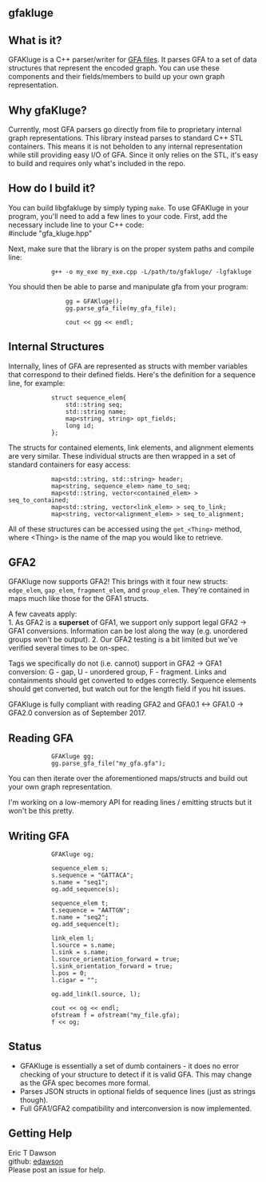 gfakluge
--------------------

## What is it?  
GFAKluge is a C++ parser/writer for [GFA files](http://lh3.github.io/2014/07/19/a-proposal-of-the-grapical-fragment-assembly-format/). It parses
GFA to a set of data structures that represent the encoded graph.
You can use these components and their fields/members to build up your own
graph representation.

## Why gfaKluge?
Currently, most GFA parsers go directly from file to proprietary internal graph representations.
This library instead parses to standard C++ STL containers.
This means it is not beholden to any internal representation while
still providing easy I/O of GFA.
Since it only relies on the STL, it's easy to build and requires only what's included in the repo.

## How do I build it?  
You can build libgfakluge by simply typing ``make``. 
To use GFAKluge in your program, you'll need to
add a few lines to your code. First, add the necessary include line to your C++ code:  
                #include "gfa_kluge.hpp"

Next, make sure that the library is on the proper system paths and compile line:

                g++ -o my_exe my_exe.cpp -L/path/to/gfakluge/ -lgfakluge


You should then be able to parse and manipulate gfa from your program:  

                    gg = GFAKluge();
                    gg.parse_gfa_file(my_gfa_file); 

                    cout << gg << endl;


## Internal Structures
Internally, lines of GFA are represented as structs with member variables that correspond to their defined fields.
Here's the definition for a sequence line, for example:

                struct sequence_elem{
                    std::string seq;
                    std::string name;
                    map<string, string> opt_fields;
                    long id;
                };

The structs for contained elements, link elements, and alignment elements are very similar. These individual structs
are then wrapped in a set of standard containers for easy access:

                map<std::string, std::string> header;
                map<string, sequence_elem> name_to_seq;
                map<std::string, vector<contained_elem> > seq_to_contained;
                map<std::string, vector<link_elem> > seq_to_link;
                map<string, vector<alignment_elem> > seq_to_alignment;

All of these structures can be accessed using the ``get_<Thing>`` method, where \<Thing\> is the name of the map you would like to retrieve.  

## GFA2
GFAKluge now supports GFA2! This brings with it four new structs: `edge_elem`, `gap_elem`, `fragment_elem`, and `group_elem`. They're contained in maps much like those for the GFA1 structs.  

A few caveats apply:  
    1. As GFA2 is a **superset** of GFA1, we support only support legal GFA2 -> GFA1 conversions. Information can be lost along the way (e.g. unordered groups won't be output).
    2. Our GFA2 testing is a bit limited but we've verified several times to be on-spec.

Tags we specifically do not (i.e. cannot) support in GFA2 -> GFA1 conversion: G - gap, U - unordered group, F - fragment.
Links and containments should get converted to edges correctly. Sequence elements should get converted, but watch out for the length field if you hit issues.

GFAKluge is fully compliant with reading GFA2 and GFA0.1 <-> GFA1.0 -> GFA2.0 conversion as of September 2017.

## Reading GFA
                GFAKluge gg;
                gg.parse_gfa_file("my_gfa.gfa");

You can then iterate over the aforementioned maps/structs and build out your own graph representation.

I'm working on a low-memory API for reading lines / emitting structs but it won't be this pretty.

## Writing GFA
                GFAKluge og;

                sequence_elem s;
                s.sequence = "GATTACA";
                s.name = "seq1";
                og.add_sequence(s);

                sequence_elem t;
                t.sequence = "AATTGN";
                t.name = "seq2";
                og.add_sequence(t);

                link_elem l;
                l.source = s.name;
                l.sink = s.name;
                l.source_orientation_forward = true;
                l.sink_orientation_forward = true;
                l.pos = 0;
                l.cigar = "";

                og.add_link(l.source, l);

                cout << og << endl;
                ofstream f = ofstream("my_file.gfa);
                f << og;

## Status
- GFAKluge is essentially a set of dumb containers - it does no error checking of your structure to detect if it is
valid GFA. This may change as the GFA spec becomes more formal.  
- Parses JSON structs in optional fields of sequence lines (just as strings though).  
- Full GFA1/GFA2 compatibility and interconversion is now implemented.  


## Getting Help 
Eric T Dawson  
github: [edawson](https://github.com/edawson/https://github.com/edawson/GFAKluge)  
Please post an issue for help.
